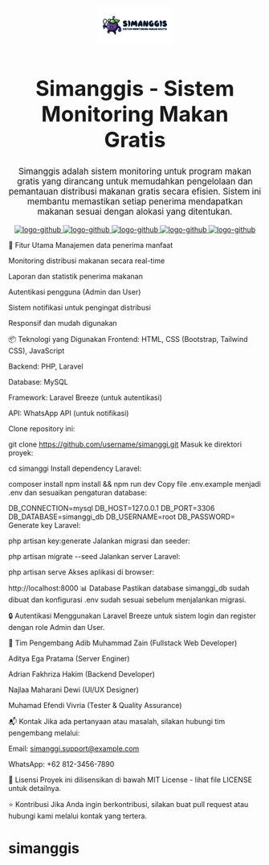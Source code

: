 <p align="center">
    <img src="/logo-title.png" width="150" alt="Project Logo">
</p>

<h1 align="center" style="font-size: 3em; font-weight: bold;">Simanggis - Sistem Monitoring Makan Gratis</h1>

<p align="center" style="font-size: 1.2em;">
    Simanggis adalah sistem monitoring untuk program makan gratis yang dirancang untuk memudahkan pengelolaan dan pemantauan distribusi makanan gratis secara efisien. Sistem ini membantu memastikan setiap penerima mendapatkan makanan sesuai dengan alokasi yang ditentukan.
</p>

<p align="center">
    <a href="https://github.com/AdrianFakhriza" target="_blank">
        <img src="https://cdn-icons-png.flaticon.com/512/25/25231.png" alt="logo-github">
    </a>
    <a href="https://github.com/dibscode" target="_blank">
        <img src="https://cdn-icons-png.flaticon.com/512/25/25231.png" alt="logo-github">
    </a>
    <a href="https://github.com/egaprams" target="_blank">
        <img src="https://cdn-icons-png.flaticon.com/512/25/25231.png" alt="logo-github">
    </a>
    <a href="https://github.com/muhamadpendi10" target="_blank">
        <img src="https://cdn-icons-png.flaticon.com/512/25/25231.png" alt="logo-github">
    </a>
    <a href="https://github.com/najlamhr" target="_blank">
        <img src="https://cdn-icons-png.flaticon.com/512/25/25231.png" alt="logo-github">
    </a>
</p>

🚀 Fitur Utama
Manajemen data penerima manfaat

Monitoring distribusi makanan secara real-time

Laporan dan statistik penerima makanan

Autentikasi pengguna (Admin dan User)

Sistem notifikasi untuk pengingat distribusi

Responsif dan mudah digunakan

📦 Teknologi yang Digunakan
Frontend: HTML, CSS (Bootstrap, Tailwind CSS), JavaScript

Backend: PHP, Laravel

Database: MySQL

Framework: Laravel Breeze (untuk autentikasi)

API: WhatsApp API (untuk notifikasi)

Clone repository ini:

git clone https://github.com/username/simanggi.git
Masuk ke direktori proyek:

cd simanggi
Install dependency Laravel:

composer install
npm install && npm run dev
Copy file .env.example menjadi .env dan sesuaikan pengaturan database:

DB_CONNECTION=mysql
DB_HOST=127.0.0.1
DB_PORT=3306
DB_DATABASE=simanggi_db
DB_USERNAME=root
DB_PASSWORD=
Generate key Laravel:

php artisan key:generate
Jalankan migrasi dan seeder:

php artisan migrate --seed
Jalankan server Laravel:

php artisan serve
Akses aplikasi di browser:

http://localhost:8000
📊 Database
Pastikan database simanggi_db sudah dibuat dan konfigurasi .env sudah sesuai sebelum menjalankan migrasi.

🔒 Autentikasi
Menggunakan Laravel Breeze untuk sistem login dan register dengan role Admin dan User.

👥 Tim Pengembang
Adib Muhammad Zain (Fullstack Web Developer)

Aditya Ega Pratama (Server Enginer)

Adrian Fakhriza Hakim (Backend Developer)

Najlaa Maharani Dewi (UI/UX Designer)

Muhamad Efendi Vivria (Tester & Quality Assurance)

📬 Kontak
Jika ada pertanyaan atau masalah, silakan hubungi tim pengembang melalui:

Email: simanggi.support@example.com

WhatsApp: +62 812-3456-7890

📝 Lisensi
Proyek ini dilisensikan di bawah MIT License - lihat file LICENSE untuk detailnya.

⭐ Kontribusi
Jika Anda ingin berkontribusi, silakan buat pull request atau hubungi kami melalui kontak yang tertera.

# simanggis
